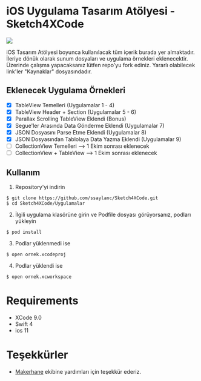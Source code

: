 # iOS Uygulama Tasarım Atölyesi - Sketch4XCode

![](Görseller/UygulamaAtolyesiGorsel.png)

iOS Tasarım Atölyesi boyunca kullanılacak tüm içerik burada yer almaktadır. 
İleriye dönük olarak sunum dosyaları ve uygulama örnekleri eklenecektir. Üzerinde çalışma yapacaksanız lütfen repo'yu fork ediniz. Yararlı olabilecek link'ler "Kaynaklar" dosyasındadır.

## Eklenecek Uygulama Örnekleri

- [x] TableView Temelleri (Uygulamalar 1 - 4)
- [x] TableView Header + Section (Uygulamalar 5 - 6)
- [x] Parallax Scrolling TableView Eklendi (Bonus)
- [x] Segue'ler Arasında Data Gönderme Eklendi (Uygulamalar 7)
- [x] JSON Dosyasını Parse Etme Eklendi (Uygulamalar 8)
- [x] JSON Dosyasından Tablolaya Data Yazma Eklendi (Uygulamalar 9)
- [ ] CollectionView Temelleri  --> 1 Ekim sonrası eklenecek
- [ ] CollectionView + TableView --> 1 Ekim sonrası eklenecek

## Kullanım

1) Repository'yi indirin

```
$ git clone https://github.com/ssaylanc/Sketch4XCode.git
$ cd Sketch4XCode/Uygulamalar
```

2) İlgili uygulama klasörüne girin ve Podfile dosyası görüyorsanız, podları yükleyin

```
$ pod install
```

3) Podlar yüklenmedi ise

```
$ open ornek.xcodeproj
```

4) Podlar yüklendi ise

```
$ open ornek.xcworkspace
```

# Requirements
- XCode 9.0
- Swift 4
- ios 11


# Teşekkürler
- [Makerhane](http://www.makerhane.com) ekibine yardımları için teşekkür ederiz.


